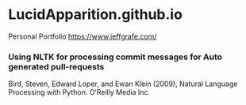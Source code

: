 # LucidApparition.github.io

Personal Portfolio
<https://www.jeffgrafe.com/>
### Using NLTK for processing commit messages for Auto generated pull-requests

Bird, Steven, Edward Loper, and Ewan Klein (2009), Natural Language Processing with Python. O’Reilly Media Inc.
